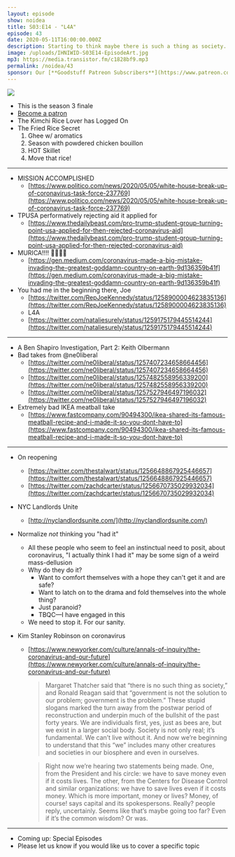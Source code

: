 ```yaml
---
layout: episode
show: noidea
title: S03:E14 - "L4A"
episode: 43
date: 2020-05-11T16:00:00.000Z
description: Starting to think maybe there is such a thing as society.
image: /uploads/IHNIWID-S03E14-EpisodeArt.jpg
mp3: https://media.transistor.fm/c1828bf9.mp3
permalink: /noidea/43
sponsor: Our [**Goodstuff Patreon Subscribers**](https://www.patreon.com/goodstuff "Goodstuff on Patreon") and listeners just like you! Support your favorite podcasts directly to get exclusive unedited episodes and more.
---
```


![](/uploads/IHNIWID-S03E14-EpisodeArt.jpg)

- This is the season 3 finale
- [Become a patron](https://www.patreon.com/goodstuff)
- The Kimchi Rice Lover has Logged On
- The Fried Rice Secret
    1. Ghee w/ aromatics
    2. Season with powdered chicken bouillon
    3. HOT Skillet
    4. Move that rice!

---

- MISSION ACCOMPLISHED
    - [https://www.politico.com/news/2020/05/05/white-house-break-up-of-coronavirus-task-force-237769](https://www.politico.com/news/2020/05/05/white-house-break-up-of-coronavirus-task-force-237769)
- TPUSA performatively rejecting aid it applied for
    - [https://www.thedailybeast.com/pro-trump-student-group-turning-point-usa-applied-for-then-rejected-coronavirus-aid](https://www.thedailybeast.com/pro-trump-student-group-turning-point-usa-applied-for-then-rejected-coronavirus-aid)
- MURICA!!!! 💪🇺🇸🦅
    - [https://gen.medium.com/coronavirus-made-a-big-mistake-invading-the-greatest-goddamn-country-on-earth-9d136359b41f](https://gen.medium.com/coronavirus-made-a-big-mistake-invading-the-greatest-goddamn-country-on-earth-9d136359b41f)
- You had me in the beginning there, Joe
    - [https://twitter.com/RepJoeKennedy/status/1258900004623835136](https://twitter.com/RepJoeKennedy/status/1258900004623835136)
    - L4A
    - [https://twitter.com/nataliesurely/status/1259175179445514244](https://twitter.com/nataliesurely/status/1259175179445514244)

---

- A Ben Shapiro Investigation, Part 2: Keith Olbermann
- Bad takes from @ne0liberal
    - [https://twitter.com/ne0liberal/status/1257407234658664456](https://twitter.com/ne0liberal/status/1257407234658664456)
    - [https://twitter.com/ne0liberal/status/1257482558956339200](https://twitter.com/ne0liberal/status/1257482558956339200)
    - [https://twitter.com/ne0liberal/status/1257527946497196032](https://twitter.com/ne0liberal/status/1257527946497196032)
- Extremely bad IKEA meatball take
    - [https://www.fastcompany.com/90494300/ikea-shared-its-famous-meatball-recipe-and-i-made-it-so-you-dont-have-to](https://www.fastcompany.com/90494300/ikea-shared-its-famous-meatball-recipe-and-i-made-it-so-you-dont-have-to)

---

- On reopening
	- [https://twitter.com/thestalwart/status/1256648867925446657](https://twitter.com/thestalwart/status/1256648867925446657)
    - [https://twitter.com/zachdcarter/status/1256670735029932034](https://twitter.com/zachdcarter/status/1256670735029932034)

- NYC Landlords Unite
    - [http://nyclandlordsunite.com/](http://nyclandlordsunite.com/)
- Normalize *not* thinking you "had it"
    - All these people who seem to feel an instinctual need to posit, about coronavirus, "I actually think I had it" may be some sign of a weird mass-dellusion
    - Why do they do it?
        - Want to comfort themselves with a hope they can't get it and are safe?
        - Want to latch on to the drama and fold themselves into the whole thing?
        - Just paranoid?
        - TBQC—I have engaged in this
    - We need to stop it. For our sanity.
- Kim Stanley Robinson on coronavirus
    - [https://www.newyorker.com/culture/annals-of-inquiry/the-coronavirus-and-our-future](https://www.newyorker.com/culture/annals-of-inquiry/the-coronavirus-and-our-future)

        > Margaret Thatcher said that “there is no such thing as society,” and Ronald Reagan said that “government is not the solution to our problem; government is the problem.” These stupid slogans marked the turn away from the postwar period of reconstruction and underpin much of the bullshit of the past forty years.
        We are individuals first, yes, just as bees are, but we exist in a larger social body. Society is not only real; it’s fundamental. We can’t live without it. And now we’re beginning to understand that this “we” includes many other creatures and societies in our biosphere and even in ourselves.

        > Right now we’re hearing two statements being made. One, from the President and his circle: we have to save money even if it costs lives. The other, from the Centers for Disease Control and similar organizations: we have to save lives even if it costs money. Which is more important, money or lives? Money, of course! says capital and its spokespersons. Really? people reply, uncertainly. Seems like that’s maybe going too far? Even if it’s the common wisdom? Or was.

---

- Coming up: Special Episodes
- Please let us know if you would like us to cover a specific topic